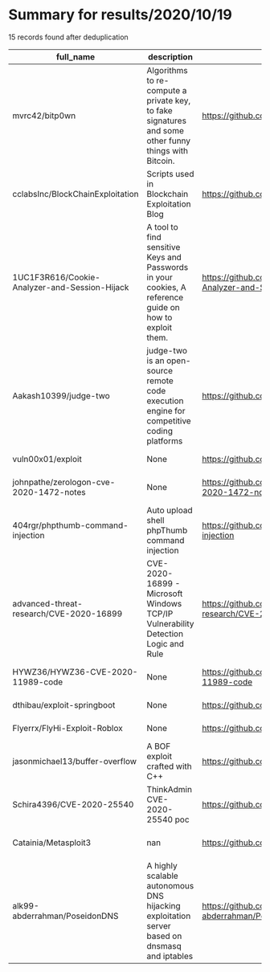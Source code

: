 
# Summary for results/2020/10/19
    
15 records found after deduplication

| full_name | description | html_url | matched_list | matched_count | pushed_at | size | stargazers_count | language | forks_count | vul_ids |
|-----------------------------------------------|--------------------------------------------------------------------------------------------------------|------------------------------------------------------------------|----------------------------------|-----------------|---------------------------|--------|--------------------|------------|---------------|--------------------|
| mvrc42/bitp0wn | Algorithms to re-compute a private key, to fake signatures and some other funny things with Bitcoin. | https://github.com/mvrc42/bitp0wn | ['vulnerability poc'] | 1 | 2020-10-19 10:32:12+00:00 | 46 | 65 | Python | 50 | [] |
| cclabsInc/BlockChainExploitation | Scripts used in Blockchain Exploitation Blog | https://github.com/cclabsInc/BlockChainExploitation | ['exploit'] | 1 | 2020-10-19 22:24:52+00:00 | 1438 | 11 | Solidity | 13 | [] |
| 1UC1F3R616/Cookie-Analyzer-and-Session-Hijack | A tool to find sensitive Keys and Passwords in your cookies, A reference guide on how to exploit them. | https://github.com/1UC1F3R616/Cookie-Analyzer-and-Session-Hijack | ['exploit'] | 1 | 2020-10-19 16:03:35+00:00 | 77 | 10 | Python | 1 | [] |
| Aakash10399/judge-two | judge-two is an open-source remote code execution engine for competitive coding platforms | https://github.com/Aakash10399/judge-two | ['remote code execution'] | 1 | 2020-10-19 18:00:07+00:00 | 19 | 2 | Go | 0 | [] |
| vuln00x01/exploit | None | https://github.com/vuln00x01/exploit | ['exploit'] | 1 | 2020-10-19 06:43:45+00:00 | 792 | 0 | | 0 | [] |
| johnpathe/zerologon-cve-2020-1472-notes | None | https://github.com/johnpathe/zerologon-cve-2020-1472-notes | ['cve-2'] | 1 | 2020-10-19 06:55:22+00:00 | 2 | 0 | | 0 | ['CVE-2020-1472'] |
| 404rgr/phpthumb-command-injection | Auto upload shell phpThumb command injection | https://github.com/404rgr/phpthumb-command-injection | ['command injection'] | 1 | 2020-10-19 04:39:07+00:00 | 9 | 4 | Python | 2 | [] |
| advanced-threat-research/CVE-2020-16899 | CVE-2020-16899 - Microsoft Windows TCP/IP Vulnerability Detection Logic and Rule | https://github.com/advanced-threat-research/CVE-2020-16899 | ['cve-2', 'rce'] | 2 | 2020-10-19 13:58:46+00:00 | 17 | 17 | Lua | 6 | ['CVE-2020-16899'] |
| HYWZ36/HYWZ36-CVE-2020-11989-code | None | https://github.com/HYWZ36/HYWZ36-CVE-2020-11989-code | ['cve-2'] | 1 | 2020-10-19 08:52:44+00:00 | 45159 | 0 | Java | 0 | ['CVE-2020-11989'] |
| dthibau/exploit-springboot | None | https://github.com/dthibau/exploit-springboot | ['exploit'] | 1 | 2020-10-19 15:03:29+00:00 | 166621 | 0 | XSLT | 0 | [] |
| Flyerrx/FlyHi-Exploit-Roblox | None | https://github.com/Flyerrx/FlyHi-Exploit-Roblox | ['exploit'] | 1 | 2020-10-19 02:44:34+00:00 | 88 | 0 | Lua | 0 | [] |
| jasonmichael13/buffer-overflow | A BOF exploit crafted with C++ | https://github.com/jasonmichael13/buffer-overflow | ['exploit'] | 1 | 2020-10-19 07:41:50+00:00 | 1 | 0 | C++ | 0 | [] |
| Schira4396/CVE-2020-25540 | ThinkAdmin CVE-2020-25540 poc | https://github.com/Schira4396/CVE-2020-25540 | ['cve poc', 'cve-2'] | 2 | 2020-10-19 10:16:47+00:00 | 7 | 2 | Python | 0 | ['CVE-2020-25540'] |
| Catainia/Metasploit3 | nan | https://github.com/Catainia/Metasploit3 | ['metasploit module OR payload'] | 1 | 2020-10-19 21:36:40+00:00 | 253312 | 0 | HTML | 0 | [] |
| alk99-abderrahman/PoseidonDNS | A highly scalable autonomous DNS hijacking exploitation server based on dnsmasq and iptables | https://github.com/alk99-abderrahman/PoseidonDNS | ['exploit'] | 1 | 2020-10-19 13:30:38+00:00 | 49 | 0 | | 10 | [] |
